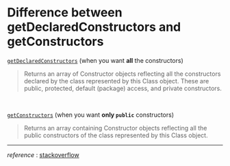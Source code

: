# Difference between getDeclaredConstructors and getConstructors

<a href="https://docs.oracle.com/javase/7/docs/api/java/lang/Class.html#getDeclaredConstructors()">`getDeclaredConstructors`</a> (when you want <b>all</b> the constructors)

> Returns an array of Constructor objects reflecting all the constructors declared by the class represented by this Class object. These are public, protected, default (package) access, and private constructors.

<br />

<a href="https://docs.oracle.com/javase/7/docs/api/java/lang/Class.html#getConstructor(java.lang.Class...)">`getConstructors`</a> (when you want **only `public`** constructors)

> Returns an array containing Constructor objects reflecting all the public constructors of the class represented by this Class object.

<hr>

*reference* :  <a href="https://stackoverflow.com/questions/8249173/what-is-the-difference-between-getdeclaredconstructors-and-getconstructors-in-th">stackoverflow</a>

